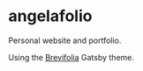 # angelafolio

Personal website and portfolio.

Using the [Brevifolia](https://github.com/kendallstrautman/brevifolia-gatsby-forestry) Gatsby theme.
